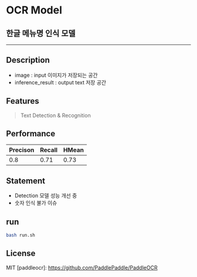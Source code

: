 # OCR Model
## 한글 메뉴명 인식 모델

***
## Description
- image : input 이미지가 저장되는 공간
- inference_result : output text 저장 공간

## Features 
> Text Detection & Recognition   


## Performance   
| Precison | Recall | HMean |
| ------ | ------ | ------ |
| 0.8 | 0.71 | 0.73 |

## Statement
- Detection 모델 성능 개선 중
- 숫자 인식 불가 이슈

## run

```sh
bash run.sh
```


## License
MIT
   [paddleocr]: <https://github.com/PaddlePaddle/PaddleOCR>
